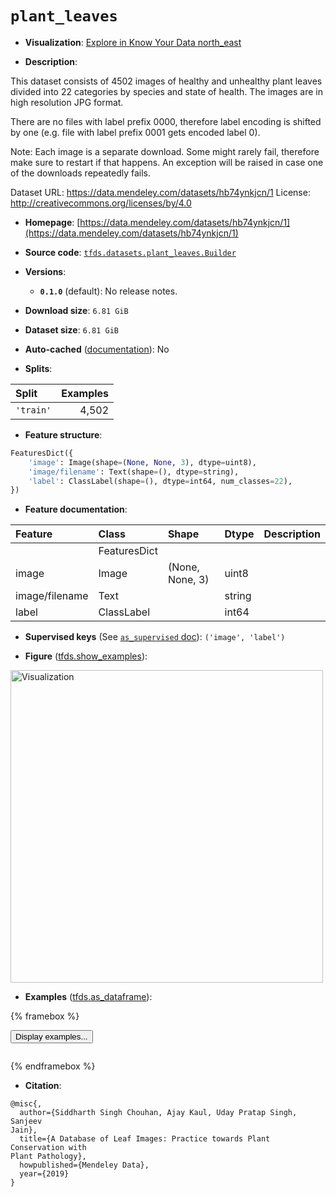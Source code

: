 <div itemscope itemtype="http://schema.org/Dataset">
  <div itemscope itemprop="includedInDataCatalog" itemtype="http://schema.org/DataCatalog">
    <meta itemprop="name" content="TensorFlow Datasets" />
  </div>
  <meta itemprop="name" content="plant_leaves" />
  <meta itemprop="description" content="This dataset consists of 4502 images of healthy and unhealthy plant leaves&#10;divided into 22 categories by species and state of health. The images are in&#10;high resolution JPG format.&#10;&#10;There are no files with label prefix 0000, therefore label encoding is shifted&#10;by one (e.g. file with label prefix 0001 gets encoded label 0).&#10;&#10;Note: Each image is a separate download. Some might rarely fail, therefore make&#10;sure to restart if that happens. An exception will be raised in case one of the&#10;downloads repeatedly fails.&#10;&#10;Dataset URL: https://data.mendeley.com/datasets/hb74ynkjcn/1 License:&#10;http://creativecommons.org/licenses/by/4.0&#10;&#10;To use this dataset:&#10;&#10;```python&#10;import tensorflow_datasets as tfds&#10;&#10;ds = tfds.load(&#x27;plant_leaves&#x27;, split=&#x27;train&#x27;)&#10;for ex in ds.take(4):&#10;  print(ex)&#10;```&#10;&#10;See [the guide](https://www.tensorflow.org/datasets/overview) for more&#10;informations on [tensorflow_datasets](https://www.tensorflow.org/datasets).&#10;&#10;&lt;img src=&quot;https://storage.googleapis.com/tfds-data/visualization/fig/plant_leaves-0.1.0.png&quot; alt=&quot;Visualization&quot; width=&quot;500px&quot;&gt;&#10;&#10;" />
  <meta itemprop="url" content="https://www.tensorflow.org/datasets/catalog/plant_leaves" />
  <meta itemprop="sameAs" content="https://data.mendeley.com/datasets/hb74ynkjcn/1" />
  <meta itemprop="citation" content="@misc{,&#10;  author={Siddharth Singh Chouhan, Ajay Kaul, Uday Pratap Singh, Sanjeev&#10;Jain},&#10;  title={A Database of Leaf Images: Practice towards Plant Conservation with&#10;Plant Pathology},&#10;  howpublished={Mendeley Data},&#10;  year={2019}&#10;}" />
</div>

# `plant_leaves`


*   **Visualization**:
    <a class="button button-with-icon" href="https://knowyourdata-tfds.withgoogle.com/#tab=STATS&dataset=plant_leaves">
    Explore in Know Your Data
    <span class="material-icons icon-after" aria-hidden="true"> north_east
    </span> </a>

*   **Description**:

This dataset consists of 4502 images of healthy and unhealthy plant leaves
divided into 22 categories by species and state of health. The images are in
high resolution JPG format.

There are no files with label prefix 0000, therefore label encoding is shifted
by one (e.g. file with label prefix 0001 gets encoded label 0).

Note: Each image is a separate download. Some might rarely fail, therefore make
sure to restart if that happens. An exception will be raised in case one of the
downloads repeatedly fails.

Dataset URL: https://data.mendeley.com/datasets/hb74ynkjcn/1 License:
http://creativecommons.org/licenses/by/4.0

*   **Homepage**:
    [https://data.mendeley.com/datasets/hb74ynkjcn/1](https://data.mendeley.com/datasets/hb74ynkjcn/1)

*   **Source code**:
    [`tfds.datasets.plant_leaves.Builder`](https://github.com/tensorflow/datasets/tree/master/tensorflow_datasets/datasets/plant_leaves/plant_leaves_dataset_builder.py)

*   **Versions**:

    *   **`0.1.0`** (default): No release notes.

*   **Download size**: `6.81 GiB`

*   **Dataset size**: `6.81 GiB`

*   **Auto-cached**
    ([documentation](https://www.tensorflow.org/datasets/performances#auto-caching)):
    No

*   **Splits**:

Split     | Examples
:-------- | -------:
`'train'` | 4,502

*   **Feature structure**:

```python
FeaturesDict({
    'image': Image(shape=(None, None, 3), dtype=uint8),
    'image/filename': Text(shape=(), dtype=string),
    'label': ClassLabel(shape=(), dtype=int64, num_classes=22),
})
```

*   **Feature documentation**:

Feature        | Class        | Shape           | Dtype  | Description
:------------- | :----------- | :-------------- | :----- | :----------
               | FeaturesDict |                 |        |
image          | Image        | (None, None, 3) | uint8  |
image/filename | Text         |                 | string |
label          | ClassLabel   |                 | int64  |

*   **Supervised keys** (See
    [`as_supervised` doc](https://www.tensorflow.org/datasets/api_docs/python/tfds/load#args)):
    `('image', 'label')`

*   **Figure**
    ([tfds.show_examples](https://www.tensorflow.org/datasets/api_docs/python/tfds/visualization/show_examples)):

<img src="https://storage.googleapis.com/tfds-data/visualization/fig/plant_leaves-0.1.0.png" alt="Visualization" width="500px">

*   **Examples**
    ([tfds.as_dataframe](https://www.tensorflow.org/datasets/api_docs/python/tfds/as_dataframe)):

<!-- mdformat off(HTML should not be auto-formatted) -->

{% framebox %}

<button id="displaydataframe">Display examples...</button>
<div id="dataframecontent" style="overflow-x:auto"></div>
<script>
const url = "https://storage.googleapis.com/tfds-data/visualization/dataframe/plant_leaves-0.1.0.html";
const dataButton = document.getElementById('displaydataframe');
dataButton.addEventListener('click', async () => {
  // Disable the button after clicking (dataframe loaded only once).
  dataButton.disabled = true;

  const contentPane = document.getElementById('dataframecontent');
  try {
    const response = await fetch(url);
    // Error response codes don't throw an error, so force an error to show
    // the error message.
    if (!response.ok) throw Error(response.statusText);

    const data = await response.text();
    contentPane.innerHTML = data;
  } catch (e) {
    contentPane.innerHTML =
        'Error loading examples. If the error persist, please open '
        + 'a new issue.';
  }
});
</script>

{% endframebox %}

<!-- mdformat on -->

*   **Citation**:

```
@misc{,
  author={Siddharth Singh Chouhan, Ajay Kaul, Uday Pratap Singh, Sanjeev
Jain},
  title={A Database of Leaf Images: Practice towards Plant Conservation with
Plant Pathology},
  howpublished={Mendeley Data},
  year={2019}
}
```

